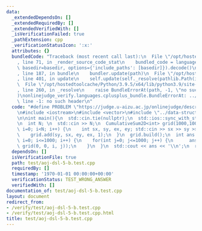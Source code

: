 ```yaml
---
data:
  _extendedDependsOn: []
  _extendedRequiredBy: []
  _extendedVerifiedWith: []
  _isVerificationFailed: true
  _pathExtension: cpp
  _verificationStatusIcon: ':x:'
  attributes: {}
  bundledCode: "Traceback (most recent call last):\n  File \"/opt/hostedtoolcache/Python/3.9.5/x64/lib/python3.9/site-packages/onlinejudge_verify/documentation/build.py\"\
    , line 71, in _render_source_code_stat\n    bundled_code = language.bundle(stat.path,\
    \ basedir=basedir, options={'include_paths': [basedir]}).decode()\n  File \"/opt/hostedtoolcache/Python/3.9.5/x64/lib/python3.9/site-packages/onlinejudge_verify/languages/cplusplus.py\"\
    , line 187, in bundle\n    bundler.update(path)\n  File \"/opt/hostedtoolcache/Python/3.9.5/x64/lib/python3.9/site-packages/onlinejudge_verify/languages/cplusplus_bundle.py\"\
    , line 401, in update\n    self.update(self._resolve(pathlib.Path(included), included_from=path))\n\
    \  File \"/opt/hostedtoolcache/Python/3.9.5/x64/lib/python3.9/site-packages/onlinejudge_verify/languages/cplusplus_bundle.py\"\
    , line 260, in _resolve\n    raise BundleErrorAt(path, -1, \"no such header\"\
    )\nonlinejudge_verify.languages.cplusplus_bundle.BundleErrorAt: ../data-structure/CumulativeSum2D.hpp:\
    \ line -1: no such header\n"
  code: "#define PROBLEM \"https://judge.u-aizu.ac.jp/onlinejudge/description.jsp?id=DSL_5_B\"\
    \n#include <iostream>\n#include <vector>\n#include \"../data-structure/CumulativeSum2D.hpp\"\
    \n\nint main(){\n  std::cin.tie(nullptr);\n  std::ios::sync_with_stdio(false);\n\
    \n  int N; \n  std::cin >> N;\n  CumulativeSum2D<int> grid(1000,1000);\n  for(int\
    \ i=0; i<N; i++) {\n    int sx, sy, ex, ey; std::cin >> sx >> sy >> ex >> ey;\n\
    \    grid.add(sy, sx, ey, ex, 1);\n  }\n  grid.build();\n  int ans = 0;\n  for(int\
    \ i=0; i<=1000; i++) {\n    for(int j=0; j<=1000; j++) {\n      ans = std::max(ans,\
    \ grid(0, 0, i, j));\n    }\n  }\n  std::cout << ans << '\\n';\n  return 0;\n}"
  dependsOn: []
  isVerificationFile: true
  path: test/aoj-dsl-5-b.test.cpp
  requiredBy: []
  timestamp: '1970-01-01 00:00:00+00:00'
  verificationStatus: TEST_WRONG_ANSWER
  verifiedWith: []
documentation_of: test/aoj-dsl-5-b.test.cpp
layout: document
redirect_from:
- /verify/test/aoj-dsl-5-b.test.cpp
- /verify/test/aoj-dsl-5-b.test.cpp.html
title: test/aoj-dsl-5-b.test.cpp
---
```

